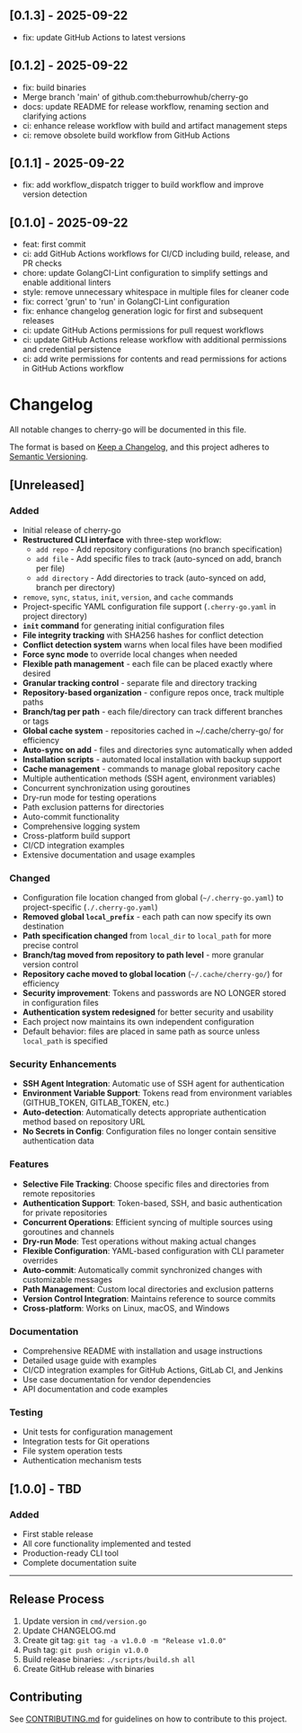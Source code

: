## [0.1.3] - 2025-09-22

- fix: update GitHub Actions to latest versions

## [0.1.2] - 2025-09-22

- fix: build binaries
- Merge branch 'main' of github.com:theburrowhub/cherry-go
- docs: update README for release workflow, renaming section and clarifying actions
- ci: enhance release workflow with build and artifact management steps
- ci: remove obsolete build workflow from GitHub Actions

## [0.1.1] - 2025-09-22

- fix: add workflow_dispatch trigger to build workflow and improve version detection

## [0.1.0] - 2025-09-22

- feat: first commit
- ci: add GitHub Actions workflows for CI/CD including build, release, and PR checks
- chore: update GolangCI-Lint configuration to simplify settings and enable additional linters
- style: remove unnecessary whitespace in multiple files for cleaner code
- fix: correct 'grun' to 'run' in GolangCI-Lint configuration
- fix: enhance changelog generation logic for first and subsequent releases
- ci: update GitHub Actions permissions for pull request workflows
- ci: update GitHub Actions release workflow with additional permissions and credential persistence
- ci: add write permissions for contents and read permissions for actions in GitHub Actions workflow

# Changelog

All notable changes to cherry-go will be documented in this file.

The format is based on [Keep a Changelog](https://keepachangelog.com/en/1.0.0/),
and this project adheres to [Semantic Versioning](https://semver.org/spec/v2.0.0.html).

## [Unreleased]

### Added
- Initial release of cherry-go
- **Restructured CLI interface** with three-step workflow:
  - `add repo` - Add repository configurations (no branch specification)
  - `add file` - Add specific files to track (auto-synced on add, branch per file)
  - `add directory` - Add directories to track (auto-synced on add, branch per directory)  
- `remove`, `sync`, `status`, `init`, `version`, and `cache` commands
- Project-specific YAML configuration file support (`.cherry-go.yaml` in project directory)
- **`init` command** for generating initial configuration files
- **File integrity tracking** with SHA256 hashes for conflict detection
- **Conflict detection system** warns when local files have been modified
- **Force sync mode** to override local changes when needed
- **Flexible path management** - each file can be placed exactly where desired
- **Granular tracking control** - separate file and directory tracking
- **Repository-based organization** - configure repos once, track multiple paths
- **Branch/tag per path** - each file/directory can track different branches or tags
- **Global cache system** - repositories cached in ~/.cache/cherry-go/ for efficiency
- **Auto-sync on add** - files and directories sync automatically when added
- **Installation scripts** - automated local installation with backup support
- **Cache management** - commands to manage global repository cache
- Multiple authentication methods (SSH agent, environment variables)
- Concurrent synchronization using goroutines
- Dry-run mode for testing operations
- Path exclusion patterns for directories
- Auto-commit functionality
- Comprehensive logging system
- Cross-platform build support
- CI/CD integration examples
- Extensive documentation and usage examples

### Changed
- Configuration file location changed from global (`~/.cherry-go.yaml`) to project-specific (`./.cherry-go.yaml`)
- **Removed global `local_prefix`** - each path can now specify its own destination
- **Path specification changed** from `local_dir` to `local_path` for more precise control
- **Branch/tag moved from repository to path level** - more granular version control
- **Repository cache moved to global location** (`~/.cache/cherry-go/`) for efficiency
- **Security improvement**: Tokens and passwords are NO LONGER stored in configuration files
- **Authentication system redesigned** for better security and usability
- Each project now maintains its own independent configuration
- Default behavior: files are placed in same path as source unless `local_path` is specified

### Security Enhancements
- **SSH Agent Integration**: Automatic use of SSH agent for authentication
- **Environment Variable Support**: Tokens read from environment variables (GITHUB_TOKEN, GITLAB_TOKEN, etc.)
- **Auto-detection**: Automatically detects appropriate authentication method based on repository URL
- **No Secrets in Config**: Configuration files no longer contain sensitive authentication data

### Features
- **Selective File Tracking**: Choose specific files and directories from remote repositories
- **Authentication Support**: Token-based, SSH, and basic authentication for private repositories
- **Concurrent Operations**: Efficient syncing of multiple sources using goroutines and channels
- **Dry-run Mode**: Test operations without making actual changes
- **Flexible Configuration**: YAML-based configuration with CLI parameter overrides
- **Auto-commit**: Automatically commit synchronized changes with customizable messages
- **Path Management**: Custom local directories and exclusion patterns
- **Version Control Integration**: Maintains reference to source commits
- **Cross-platform**: Works on Linux, macOS, and Windows

### Documentation
- Comprehensive README with installation and usage instructions
- Detailed usage guide with examples
- CI/CD integration examples for GitHub Actions, GitLab CI, and Jenkins
- Use case documentation for vendor dependencies
- API documentation and code examples

### Testing
- Unit tests for configuration management
- Integration tests for Git operations
- File system operation tests
- Authentication mechanism tests

## [1.0.0] - TBD

### Added
- First stable release
- All core functionality implemented and tested
- Production-ready CLI tool
- Complete documentation suite

---

## Release Process

1. Update version in `cmd/version.go`
2. Update CHANGELOG.md
3. Create git tag: `git tag -a v1.0.0 -m "Release v1.0.0"`
4. Push tag: `git push origin v1.0.0`
5. Build release binaries: `./scripts/build.sh all`
6. Create GitHub release with binaries

## Contributing

See [CONTRIBUTING.md](CONTRIBUTING.md) for guidelines on how to contribute to this project.
